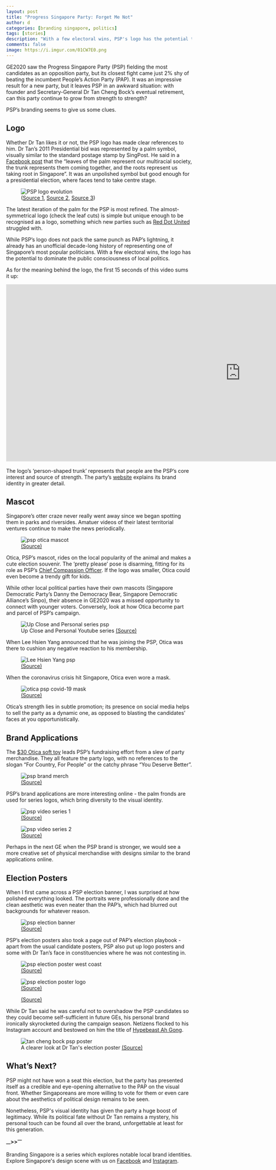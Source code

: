 ```yaml
---
layout: post
title: "Progress Singapore Party: Forget Me Not"
author: d
categories: [branding singapore, politics]
tags: [stories]
description: "With a few electoral wins, PSP's logo has the potential to rival the iconic lightning."
comments: false
image: https://i.imgur.com/01CW7E0.png
---
```


GE2020 saw the Progress Singapore Party (PSP) fielding the most candidates as an opposition party, but its closest fight came just 2% shy of beating the incumbent People’s Action Party (PAP). It was an impressive result for a new party, but it leaves PSP in an awkward situation: with founder and Secretary-General Dr Tan Cheng Bock’s eventual retirement, can this party continue to grow from strength to strength? 

PSP’s branding seems to give us some clues.

<h2>Logo</h2>
Whether Dr Tan likes it or not, the PSP logo has made clear references to him. Dr Tan’s 2011 Presidential bid was represented by a palm symbol, visually similar to the standard postage stamp by SingPost. He said in a <a href="https://www.facebook.com/TanChengBock/posts/163031897104687" target="_blank">Facebook post</a> that the “leaves of the palm represent our multiracial society, the trunk represents them coming together, and the roots represent us taking root in Singapore”. It was an unpolished symbol but good enough for a presidential election, where faces tend to take centre stage. 

<figure>
<img src="https://i.imgur.com/jo6IDZm.jpg" alt="PSP logo evolution">
<figcaption>(<a href="https://www.singpost.com/sites/default/files/PPI%20T%26Cs.pdf" target="_blank">Source 1</a>, <a href="https://en.wikipedia.org/wiki/2011_Singaporean_presidential_election" target="_blank">Source 2</a>, <a href="https://psp.org.sg" target="_blank">Source 3</a>)</figcaption>
</figure>

The latest iteration of the palm for the PSP is most refined. The almost-symmetrical logo (check the leaf cuts) is simple but unique enough to be recognised as a logo, something which new parties such as <a href="https://dis-sg.github.io/creative-weekly-3/" target="_blank">Red Dot United</a> struggled with. 

While PSP’s logo does not pack the same punch as PAP’s lightning, it already has an unofficial decade-long history of representing one of Singapore’s most popular politicians. With a few electoral wins, the logo has the potential to dominate the public consciousness of local politics.

As for the meaning behind the logo, the first 15 seconds of this video sums it up:

<div class="video-responsive"><iframe width="1269" height="480" src="https://www.youtube.com/embed/XP4YnvLLGDY" frameborder="0" allow="accelerometer; autoplay; encrypted-media; gyroscope; picture-in-picture" allowfullscreen></iframe>
</div>
<br>
The logo’s ‘person-shaped trunk’ represents that people are the PSP’s core interest and source of strength. The party’s <a href="https://psp.org.sg/vision/" target="_blank">website</a> explains its brand identity in greater detail.

<h2>Mascot</h2>
Singapore’s otter craze never really went away since we began spotting them in parks and riversides. Amatuer videos of their latest territorial ventures continue to make the news periodically.

<figure>
<img src="https://i.imgur.com/9RNV1z5.jpg" alt="psp otica mascot">
<figcaption><a href="https://www.facebook.com/progresssingaporepartyofficial/photos/a.1104456406417938/1353890374807872" target="_blank">(Source)</a></figcaption>
</figure>

Otica, PSP’s mascot, rides on the local popularity of the animal and makes a cute election souvenir. The ‘pretty please’ pose is disarming, fitting for its role as PSP’s <a href="https://www.facebook.com/progresssingaporepartyofficial/photos/a.1104456406417938/1353890374807872" target="_blank">Chief Compassion Officer</a>. If the logo was smaller, Otica could even become a trendy gift for kids. 

While other local political parties have their own mascots (Singapore Democratic Party’s Danny the Democracy Bear, Singapore Democratic Alliance’s Sinpo), their absence in GE2020 was a missed opportunity to connect with younger voters. Conversely, look at how Otica become part and parcel of PSP’s campaign.

<figure>
<img src="https://i.imgur.com/3XsTiu0.png" alt="Up Close and Personal series psp">
<figcaption>Up Close and Personal Youtube series <a href="https://www.youtube.com/watch?v=2j-6-L9XC2c" target="_blank">(Source)</a></figcaption>
</figure>

When Lee Hsien Yang announced that he was joining the PSP, Otica was there to cushion any negative reaction to his membership. 

<figure>
<img src="https://i.imgur.com/pvC8h2r.jpg" alt="Lee Hsien Yang psp">
<figcaption><a href="https://www.facebook.com/progresssingaporepartyofficial/photos/a.1104456406417938/1378465695683673" target="_blank">(Source)</a></figcaption>
</figure>

When the coronavirus crisis hit Singapore, Otica even wore a mask.

<figure>
<img src="https://i.imgur.com/cVnooJW.jpg" alt="otica psp covid-19 mask">
<figcaption><a href="https://www.facebook.com/progresssingaporepartyofficial/photos/a.1104456406417938/1315498191980424/" target="_blank">(Source)</a></figcaption>
</figure>

Otica’s strength lies in subtle promotion; its presence on social media helps to sell the party as a dynamic one, as opposed to blasting the candidates’ faces at you opportunistically.  

<h2>Brand Applications</h2>
The <a href="https://psp.org.sg/psps-souvenirs-for-sale-now-come-show-your-support/" target="_blank">$30 Otica soft toy</a> leads PSP’s fundraising effort from a slew of party merchandise. They all feature the party logo, with no references to the slogan “For Country, For People” or the catchy phrase “You Deserve Better”. 

<figure>
<img src="https://i.imgur.com/GCFC2kO.jpg" alt="psp brand merch">
<figcaption><a href="https://www.facebook.com/pspwestcoast/photos/a.149276493427065/149279536760094" target="_blank">(Source)</a></figcaption>
</figure>

PSP’s brand applications are more interesting online - the palm fronds are used for series logos, which bring diversity to the visual identity.

<figure>
<img src="https://i.imgur.com/S99isx6.png" alt="psp video series 1">
<figcaption><a href="https://www.youtube.com/watch?v=2j-6-L9XC2c" target="_blank">(Source)</a></figcaption>
</figure>

<figure>
<img src="https://i.imgur.com/toY057r.png" alt="psp video series 2">
<figcaption><a href="https://www.youtube.com/watch?v=lSm1SP6yUYI" target="_blank">(Source)</a></figcaption>
</figure>

Perhaps in the next GE when the PSP brand is stronger, we would see a more creative set of physical merchandise with designs similar to the brand applications online.

<h2>Election Posters</h2>
When I first came across a PSP election banner, I was surprised at how polished everything looked. The portraits were professionally done and the clean aesthetic was even neater than the PAP’s, which had blurred out backgrounds for whatever reason.

<figure>
<img src="https://i.imgur.com/09R89pH.jpg" alt="psp election banner">
<figcaption><a href="https://www.facebook.com/kaylalowsy/photos/a.102568991401397/150365096621786" target="_blank">(Source)</a></figcaption>
</figure>

PSP’s election posters also took a page out of PAP’s election playbook - apart from the usual candidate posters, PSP also put up logo posters and some with Dr Tan’s face in constituencies where he was not contesting in. 

<figure>
<img src="https://i.imgur.com/AtihDjI.jpg" alt="psp election poster west coast">
<figcaption><a href="https://www.todayonline.com/singapore/ge2020-hot-spots-west-coast-grc-not-all-quiet-western-front-ex-pap-man-returns-stamping" target="_blank">(Source)</a></figcaption>
</figure>

<figure>
<img src="https://i.imgur.com/adIL3k5.png" alt="psp election poster logo">
<figcaption><a href="https://www.facebook.com/progresssingaporepartyofficial/videos/1639410396219350/" target="_blank">(Source)</a></figcaption>
</figure>

<figure>
<img src="https://i.imgur.com/C4sjy1I.jpg" alt="">
<figcaption><a href="https://www.straitstimes.com/multimedia/photos/in-pictures-singaporeans-out-and-about-the-weekend-after-ge2020" target="_blank">(Source)</a></figcaption>
</figure>

While Dr Tan said he was careful not to overshadow the PSP candidates so they could become self-sufficient in future GEs, his personal brand ironically skyrocketed during the campaign season. Netizens flocked to his Instagram account and bestowed on him the title of <a href="https://www.channelnewsasia.com/news/singapore/ge2020-hypebeast-and-woke-psp-chief-tan-cheng-bock-12894060" target="_blank">Hypebeast Ah Gong</a>.

<figure>
<img src="https://i.imgur.com/fS3TXMu.jpg" alt="tan cheng bock psp poster">
<figcaption>A clearer look at Dr Tan's election poster <a href="https://www.todayonline.com/singapore/police-investigate-62-year-old-man-over-alleged-damage-psp-election-posters-jurong-west" target="_blank">(Source)</a></figcaption>
</figure>

<h2>What’s Next?</h2>
PSP might not have won a seat this election, but the party has presented itself as a credible and eye-opening alternative to the PAP on the visual front. Whether Singaporeans are more willing to vote for them or even care about the aesthetics of political design remains to be seen. 

Nonetheless, PSP's visual identity has given the party a huge boost of legitimacy. While its political fate without Dr Tan remains a mystery, his personal touch can be found all over the brand, unforgettable at least for this generation. 

<strong><sub>—</sub>><sub></sub>><sup>—</sup></strong>

Branding Singapore is a series which explores notable local brand identities. Explore Singapore's design scene with us on <a href="https://www.facebook.com/designinsingapore/">Facebook</a> and <a href="https://www.instagram.com/designinsingapore/">Instagram</a>. 
